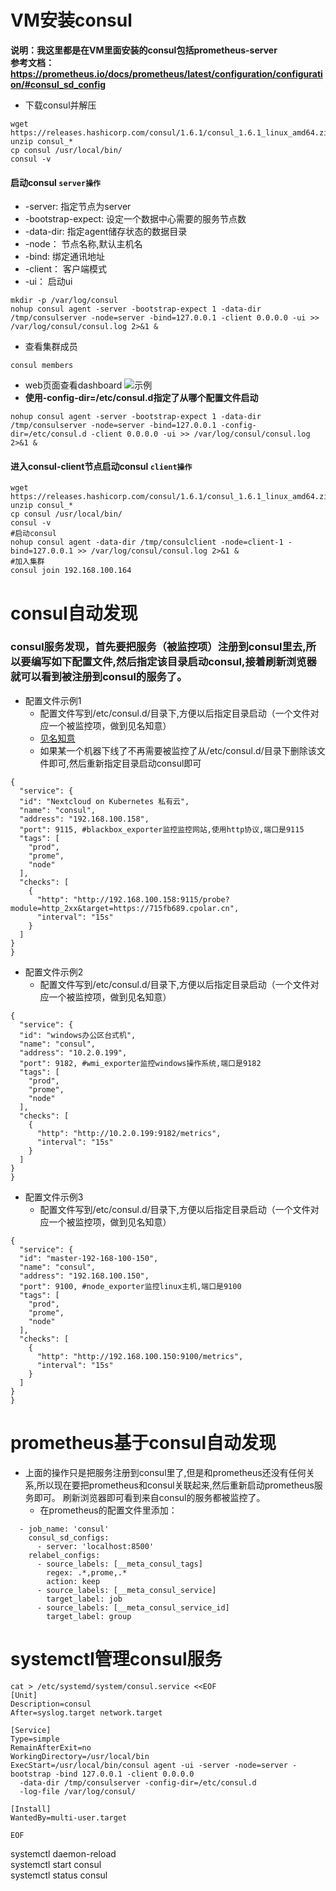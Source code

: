 # VM安装consul
**说明：我这里都是在VM里面安装的consul包括prometheus-server** \
**参考文档：https://prometheus.io/docs/prometheus/latest/configuration/configuration/#consul_sd_config**
- 下载consul并解压
```
wget https://releases.hashicorp.com/consul/1.6.1/consul_1.6.1_linux_amd64.zip
unzip consul_*
cp consul /usr/local/bin/
consul -v
```
#### 启动consul `server操作`
  - -server: 指定节点为server
  - -bootstrap-expect: 设定一个数据中心需要的服务节点数
  - -data-dir: 指定agent储存状态的数据目录
  - -node： 节点名称,默认主机名
  - -bind: 绑定通讯地址
  - -client： 客户端模式
  - -ui： 启动ui
```
mkdir -p /var/log/consul
nohup consul agent -server -bootstrap-expect 1 -data-dir /tmp/consulserver -node=server -bind=127.0.0.1 -client 0.0.0.0 -ui >> /var/log/consul/consul.log 2>&1 &
```
- 查看集群成员
```
consul members
```
- web页面查看dashboard
![示例](https://i.loli.net/2019/10/31/PmA1xvGLzNrUwfY.png)
- **使用-config-dir=/etc/consul.d指定了从哪个配置文件启动**
```
nohup consul agent -server -bootstrap-expect 1 -data-dir /tmp/consulserver -node=server -bind=127.0.0.1 -config-dir=/etc/consul.d -client 0.0.0.0 -ui >> /var/log/consul/consul.log 2>&1 &
```
#### 进入consul-client节点启动consul   `client操作`
```
wget https://releases.hashicorp.com/consul/1.6.1/consul_1.6.1_linux_amd64.zip
unzip consul_*
cp consul /usr/local/bin/
consul -v
#启动consul
nohup consul agent -data-dir /tmp/consulclient -node=client-1 -bind=127.0.0.1 >> /var/log/consul/consul.log 2>&1 &
#加入集群
consul join 192.168.100.164
```
# consul自动发现
### **consul服务发现，首先要把服务（被监控项）注册到consul里去,所以要编写如下配置文件,然后指定该目录启动consul,接着刷新浏览器就可以看到被注册到consul的服务了。**
- 配置文件示例1
  - 配置文件写到/etc/consul.d/目录下,方便以后指定目录启动（一个文件对应一个被监控项，做到见名知意）
  - [见名知意](https://i.loli.net/2019/11/01/Oj3EHRpPX9qI56b.png)
  - 如果某一个机器下线了不再需要被监控了从/etc/consul.d/目录下删除该文件即可,然后重新指定目录启动consul即可
```
{
  "service": {
  "id": "Nextcloud on Kubernetes 私有云",
  "name": "consul",
  "address": "192.168.100.158",
  "port": 9115, #blackbox_exporter监控监控网站,使用http协议,端口是9115
  "tags": [
    "prod",
    "prome",
    "node"
  ],
  "checks": [
    {
      "http": "http://192.168.100.158:9115/probe?module=http_2xx&target=https://715fb689.cpolar.cn",
      "interval": "15s"
    }
  ]
}
}
```
- 配置文件示例2
  - 配置文件写到/etc/consul.d/目录下,方便以后指定目录启动（一个文件对应一个被监控项，做到见名知意）
```
{
  "service": {
  "id": "windows办公区台式机",
  "name": "consul",
  "address": "10.2.0.199",
  "port": 9182, #wmi_exporter监控windows操作系统,端口是9182
  "tags": [
    "prod",
    "prome",
    "node"
  ],
  "checks": [
    {
      "http": "http://10.2.0.199:9182/metrics",
      "interval": "15s"
    }
  ]
}
}
```
- 配置文件示例3
  - 配置文件写到/etc/consul.d/目录下,方便以后指定目录启动（一个文件对应一个被监控项，做到见名知意）
```
{
  "service": {
  "id": "master-192-168-100-150",
  "name": "consul",
  "address": "192.168.100.150",
  "port": 9100, #node_exporter监控linux主机,端口是9100
  "tags": [
    "prod",
    "prome",
    "node"
  ],
  "checks": [
    {
      "http": "http://192.168.100.150:9100/metrics",
      "interval": "15s"
    }
  ]
}
}
```
# prometheus基于consul自动发现
- 上面的操作只是把服务注册到consul里了,但是和prometheus还没有任何关系,所以现在要把prometheus和consul关联起来,然后重新启动prometheus服务即可。
刷新浏览器即可看到来自consul的服务都被监控了。
  - 在prometheus的配置文件里添加：
```
  - job_name: 'consul'
    consul_sd_configs:
      - server: 'localhost:8500'
    relabel_configs:
      - source_labels: [__meta_consul_tags]
        regex: .*,prome,.*
        action: keep
      - source_labels: [__meta_consul_service]
        target_label: job
      - source_labels: [__meta_consul_service_id]
        target_label: group
```
# systemctl管理consul服务

```
cat > /etc/systemd/system/consul.service <<EOF
[Unit]
Description=consul
After=syslog.target network.target

[Service]
Type=simple
RemainAfterExit=no
WorkingDirectory=/usr/local/bin
ExecStart=/usr/local/bin/consul agent -ui -server -node=server -bootstrap -bind 127.0.0.1 -client 0.0.0.0
  -data-dir /tmp/consulserver -config-dir=/etc/consul.d 
  -log-file /var/log/consul/

[Install]
WantedBy=multi-user.target

EOF
```
systemctl daemon-reload \
systemctl start consul \
systemctl status consul
